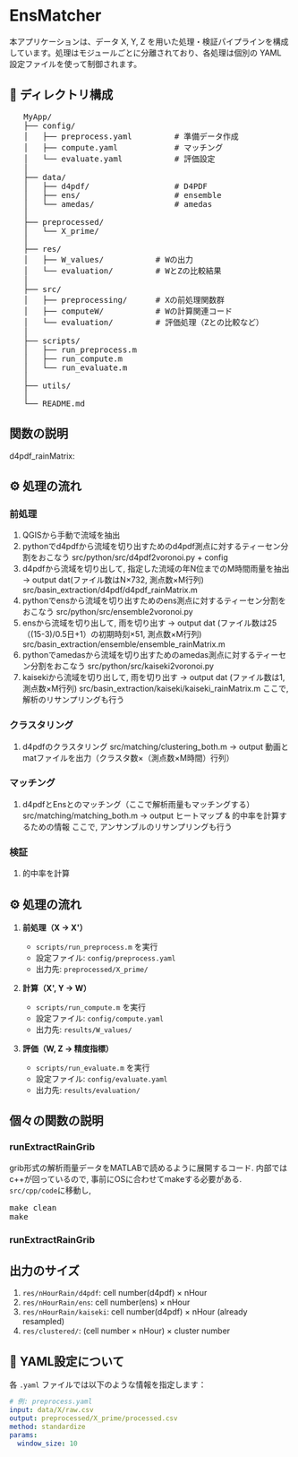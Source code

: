 # EnsMatcher

本アプリケーションは、データ X, Y, Z を用いた処理・検証パイプラインを構成しています。処理はモジュールごとに分離されており、各処理は個別の YAML 設定ファイルを使って制御されます。

## 📁 ディレクトリ構成
<pre>
   MyApp/
   ├── config/    
   │   ├── preprocess.yaml         # 準備データ作成
   │   ├── compute.yaml            # マッチング
   │   └── evaluate.yaml           # 評価設定
   │
   ├── data/             
   │   ├── d4pdf/                  # D4PDF
   │   ├── ens/                    # ensemble 
   │   └── amedas/                 # amedas
   │
   ├── preprocessed/     
   │   └── X_prime/
   │
   ├── res/              
   │   ├── W_values/           # Wの出力
   │   └── evaluation/         # WとZの比較結果
   │
   ├── src/         
   │   ├── preprocessing/      # Xの前処理関数群
   │   ├── computeW/           # Wの計算関連コード
   │   └── evaluation/         # 評価処理（Zとの比較など）
   │
   ├── scripts/          
   │   ├── run_preprocess.m
   │   ├── run_compute.m
   │   └── run_evaluate.m
   │
   ├── utils/            
   │
   └── README.md         
</pre>



## 関数の説明
d4pdf_rainMatrix: 


## ⚙️ 処理の流れ
### 前処理
1. QGISから手動で流域を抽出
1. pythonでd4pdfから流域を切り出すためのd4pdf測点に対するティーセン分割をおこなう
   src/python/src/d4pdf2voronoi.py + config
1. d4pdfから流域を切り出して, 指定した流域の年N位までのM時間雨量を抽出 → output dat(ファイル数はN×732, 測点数×M行列)
   src/basin_extraction/d4pdf/d4pdf_rainMatrix.m
1. pythonでensから流域を切り出すためのens測点に対するティーセン分割をおこなう
   src/python/src/ensemble2voronoi.py
1. ensから流域を切り出して, 雨を切り出す → output dat (ファイル数は25（(15-3)/0.5日+1）の初期時刻×51, 測点数×M行列)
   src/basin_extraction/ensemble/ensemble_rainMatrix.m
1. pythonでamedasから流域を切り出すためのamedas測点に対するティーセン分割をおこなう
   src/python/src/kaiseki2voronoi.py
1. kaisekiから流域を切り出して, 雨を切り出す → output dat (ファイル数は1, 測点数×M行列)
   src/basin_extraction/kaiseki/kaiseki_rainMatrix.m
      ここで, 解析のリサンプリングも行う

### クラスタリング
1. d4pdfのクラスタリング
   src/matching/clustering_both.m → output 動画とmatファイルを出力（クラスタ数×（測点数×M時間）行列）
### マッチング
1. d4pdfとEnsとのマッチング（ここで解析雨量もマッチングする）
   src/matching/matching_both.m → output ヒートマップ & 的中率を計算するための情報
      ここで, アンサンブルのリサンプリングも行う
### 検証
1. 的中率を計算
   













## ⚙️ 処理の流れ

1. **前処理（X → X'）**
   - `scripts/run_preprocess.m` を実行
   - 設定ファイル: `config/preprocess.yaml`
   - 出力先: `preprocessed/X_prime/`

2. **計算（X', Y → W）**
   - `scripts/run_compute.m` を実行
   - 設定ファイル: `config/compute.yaml`
   - 出力先: `results/W_values/`

3. **評価（W, Z → 精度指標）**
   - `scripts/run_evaluate.m` を実行
   - 設定ファイル: `config/evaluate.yaml`
   - 出力先: `results/evaluation/`


  
## 個々の関数の説明
### runExtractRainGrib
grib形式の解析雨量データをMATLABで読めるように展開するコード.
内部ではc++が回っているので, 事前にOSに合わせてmakeする必要がある.
`src/cpp/code`に移動し,
<pre>
make clean
make
</pre>
 ### runExtractRainGrib








## 出力のサイズ
1. `res/nHourRain/d4pdf`: cell number(d4pdf) × nHour
1. `res/nHourRain/ens`: cell number(ens) × nHour
1. `res/nHourRain/kaiseki`: cell number(d4pdf) × nHour (already resampled)
1. `res/clustered/`: (cell number × nHour) × cluster number







## 📝 YAML設定について

各 `.yaml` ファイルでは以下のような情報を指定します：

```yaml
# 例: preprocess.yaml
input: data/X/raw.csv
output: preprocessed/X_prime/processed.csv
method: standardize
params:
  window_size: 10









